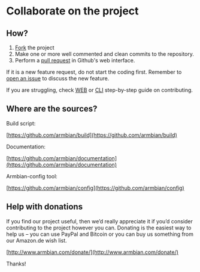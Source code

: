 # Collaborate on the project

## How?

1. [Fork](https://help.github.com/articles/fork-a-repo/) the project
1. Make one or more well commented and clean commits to the repository. 
1. Perform a [pull request](https://help.github.com/articles/creating-a-pull-request/) in Github's web interface.

If it is a new feature request, do not start the coding first. Remember to [open an issue](https://guides.github.com/features/issues/) to discuss the new feature.

If you are struggling, check [WEB](https://www.exchangecore.com/blog/contributing-concrete5-github/) or [CLI](https://www.digitalocean.com/community/tutorials/how-to-create-a-pull-request-on-github) step-by-step guide on contributing.

## Where are the sources?

Build script: 

[https://github.com/armbian/build](https://github.com/armbian/build)

Documentation:

[https://github.com/armbian/documentation](https://github.com/armbian/documentation)

Armbian-config tool:

[https://github.com/armbian/config](https://github.com/armbian/config)

## Help with donations

If you find our project useful, then we’d really appreciate it if you’d consider contributing to the project however you can. Donating is the easiest way to help us – you can use PayPal and Bitcoin or you can buy us something from our Amazon.de wish list.

[http://www.armbian.com/donate/](http://www.armbian.com/donate/)

Thanks!
